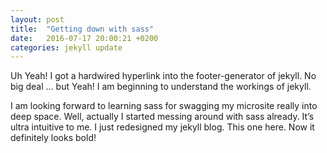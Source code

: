 ```yaml
---
layout: post
title:  "Getting down with sass"
date:   2016-07-17 20:00:21 +0200
categories: jekyll update
---
```


Uh Yeah! I got a hardwired hyperlink into the footer-generator of jekyll. No big deal … but Yeah! I am beginning to understand the workings of jekyll.

I am looking forward to learning sass for swagging my microsite really into deep space.
Well, actually I started messing around with sass already. It’s ultra intuitive to me. I just redesigned my jekyll blog. This one here. Now it definitely looks bold!

